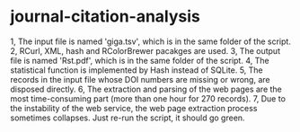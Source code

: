 # journal-citation-analysis
1, The input file is named 'giga.tsv', which is in the same folder of the script.
2, RCurl, XML, hash and RColorBrewer pacakges are used.
3, The output file is named 'Rst.pdf', which is in the same folder of the script.
4, The statistical function is implemented by Hash instead of SQLite.
5, The records in the input file whose DOI numbers are missing or wrong, are disposed directly.
6, The extraction and parsing of the web pages are the most time-consuming part (more than one hour for 270 records).
7, Due to the instability of the web service, the web page extraction process sometimes collapses. Just re-run the script, it should go green.

